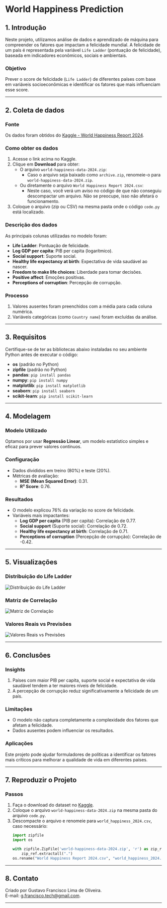 # **World Happiness Prediction**

## **1. Introdução**
Neste projeto, utilizamos análise de dados e aprendizado de máquina para compreender os fatores que impactam a felicidade mundial. A felicidade de um país é representada pela variável `Life Ladder` (pontuação de felicidade), baseada em indicadores econômicos, sociais e ambientais.

### **Objetivo**
Prever o score de felicidade (`Life Ladder`) de diferentes países com base em variáveis socioeconômicas e identificar os fatores que mais influenciam esse score.

---

## **2. Coleta de dados**
### **Fonte**
Os dados foram obtidos do [Kaggle - World Happiness Report 2024](https://www.kaggle.com/datasets/muskanmaheshwari15/world-happiness-data-2024).

### **Como obter os dados**
1. Acesse o link acima no Kaggle.
2. Clique em **Download** para obter:
   - O arquivo `world-happiness-data-2024.zip`:
     - Caso o arquivo seja baixado como `archive.zip`, renomeie-o para `world-happiness-data-2024.zip`.
   - Ou diretamente o arquivo `World Happiness Report 2024.csv`:
     - Neste caso, você verá um aviso no código de que não conseguiu descompactar um arquivo. Não se preocupe, isso não afetará o funcionamento.
3. Coloque o arquivo (zip ou CSV) na mesma pasta onde o código `code.py` está localizado.


### **Descrição dos dados**
As principais colunas utilizadas no modelo foram:
- **Life Ladder**: Pontuação de felicidade.
- **Log GDP per capita**: PIB per capita (logarítmico).
- **Social support**: Suporte social.
- **Healthy life expectancy at birth**: Expectativa de vida saudável ao nascer.
- **Freedom to make life choices**: Liberdade para tomar decisões.
- **Positive affect**: Emoções positivas.
- **Perceptions of corruption**: Percepção de corrupção.

### **Processo**
1. Valores ausentes foram preenchidos com a média para cada coluna numérica.
2. Variáveis categóricas (como `Country name`) foram excluídas da análise.

---

## **3. Requisitos**
Certifique-se de ter as bibliotecas abaixo instaladas no seu ambiente Python antes de executar o código:
- **os** (padrão no Python)
- **zipfile** (padrão no Python)
- **pandas**: `pip install pandas`
- **numpy**: `pip install numpy`
- **matplotlib**: `pip install matplotlib`
- **seaborn**: `pip install seaborn`
- **scikit-learn**: `pip install scikit-learn`
  
---

## **4. Modelagem**
### **Modelo Utilizado**
Optamos por usar **Regressão Linear**, um modelo estatístico simples e eficaz para prever valores contínuos.

### **Configuração**
- Dados divididos em treino (80%) e teste (20%).
- Métricas de avaliação:
  - **MSE (Mean Squared Error)**: 0.31.
  - **R² Score**: 0.76.

### **Resultados**
- O modelo explicou 76% da variação no score de felicidade.
- Variáveis mais impactantes:
  - **Log GDP per capita** (PIB per capita): Correlação de 0.77.
  - **Social support** (Suporte social): Correlação de 0.72.
  - **Healthy life expectancy at birth**: Correlação de 0.71.
  - **Perceptions of corruption** (Percepção de corrupção): Correlação de -0.42.

---

## **5. Visualizações**
### **Distribuição do Life Ladder**
![Distribuição do Life Ladder](images/life_ladder_distribution.png)

### **Matriz de Correlação**
![Matriz de Correlação](images/correlation_matrix.png)

### **Valores Reais vs Previsões**
![Valores Reais vs Previsões](images/real_vs_predictions.png)

---

## **6. Conclusões**
### **Insights**
1. Países com maior PIB per capita, suporte social e expectativa de vida saudável tendem a ter maiores níveis de felicidade.
2. A percepção de corrupção reduz significativamente a felicidade de um país.

### **Limitações**
- O modelo não captura completamente a complexidade dos fatores que afetam a felicidade.
- Dados ausentes podem influenciar os resultados.

### **Aplicações**
Este projeto pode ajudar formuladores de políticas a identificar os fatores mais críticos para melhorar a qualidade de vida em diferentes países.

---

## **7. Reproduzir o Projeto**
### **Passos**
1. Faça o download do dataset no [Kaggle](https://www.kaggle.com/datasets/muskanmaheshwari15/world-happiness-data-2024).
2. Coloque o arquivo `world-happiness-data-2024.zip` na mesma pasta do arquivo `code.py`.
3. Descompacte o arquivo e renomeie para `world_happiness_2024.csv`, caso necessário:
   ```python
   import zipfile
   import os

   with zipfile.ZipFile('world-happiness-data-2024.zip', 'r') as zip_ref:
       zip_ref.extractall(".")
   os.rename("World Happiness Report 2024.csv", "world_happiness_2024.csv")

---

## **8. Contato**
Criado por Gustavo Francisco Lima de Oliveira.  
E-mail: g.francisco.tech@gmail.com.

---

